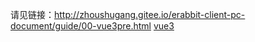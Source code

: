 请见链接：http://zhoushugang.gitee.io/erabbit-client-pc-document/guide/00-vue3pre.html
[vue3](http://zhoushugang.gitee.io/erabbit-client-pc-document/guide/00-vue3pre.html)